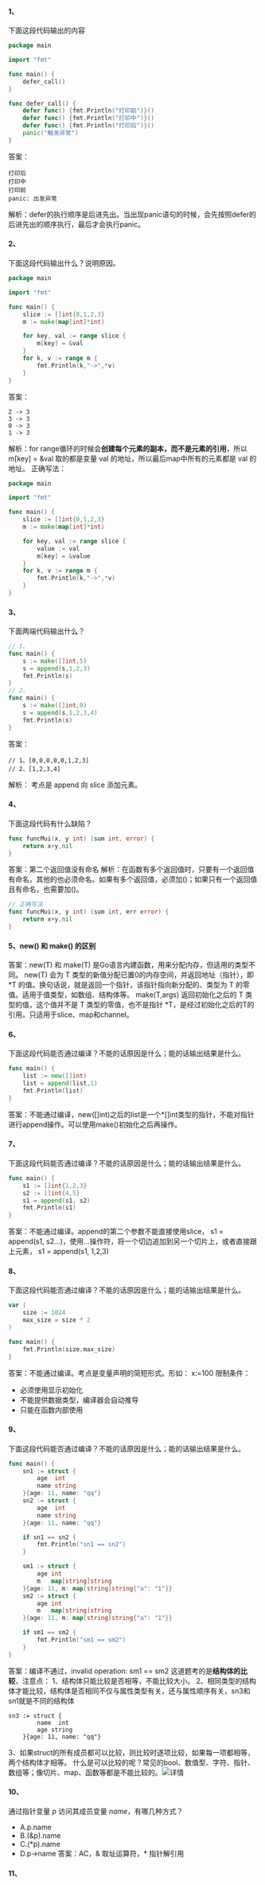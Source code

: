 #### 1、
下面这段代码输出的内容
```go
package main

import "fmt"

func main() {
	defer_call()
}

func defer_call() {
	defer func() {fmt.Println("打印前")}()
	defer func() {fmt.Println("打印中")}()
	defer func() {fmt.Println("打印后")}()
	panic("触发异常")
}
```
答案：
```
打印后
打印中
打印前
panic: 出发异常
```
解析：defer的执行顺序是后进先出。当出现panic语句的时候，会先按照defer的后进先出的顺序执行，最后才会执行panic。

#### 2、
下面这段代码输出什么？说明原因。
```go
package main

import "fmt"

func main() {
	slice := []int{0,1,2,3}
	m := make(map[int]*int)

	for key, val := range slice {
		m[key] = &val
	}
	for k, v := range m {
		fmt.Println(k,"->",*v)
	}
}
```
答案：
```
2 -> 3
3 -> 3
0 -> 3
1 -> 3
```
解析：for range循环的时候会**创建每个元素的副本，而不是元素的引用**，所以 m[key] = &val 取的都是变量 val 的地址，所以最后map中所有的元素都是 val 的地址。
正确写法：
```go
package main

import "fmt"

func main() {
	slice := []int{0,1,2,3}
	m := make(map[int]*int)

	for key, val := range slice {
		value := val
		m[key] = &value
	}
	for k, v := range m {
		fmt.Println(k,"->",*v)
	}
}
```

#### 3、
下面两端代码输出什么？
```go
// 1、
func main() {
	s := make([]int,5)
	s = append(s,1,2,3)
	fmt.Println(s)
}
// 2、
func main() {
	s := make([]int,0)
	s = append(s,1,2,3,4)
	fmt.Println(s)
}
```
答案：
```
// 1、[0,0,0,0,0,1,2,3]
// 2、[1,2,3,4]
```
解析：
考点是 append 向 slice 添加元素。

#### 4、
下面这段代码有什么缺陷？
```go
func funcMui(x, y int) (sum int, error) {
	return x+y,nil
}
```
答案：第二个返回值没有命名
解析：在函数有多个返回值时，只要有一个返回值有命名，其他的也必须命名。如果有多个返回值，必须加()；如果只有一个返回值且有命名，也需要加()。
```go
// 正确写法
func funcMui(x, y int) (sum int, err error) {
	return x+y,nil
}
```

#### 5、new() 和 make() 的区别
答案：new(T) 和 make(T) 是Go语言内建函数，用来分配内存，但适用的类型不同。
new(T) 会为 T 类型的新值分配已置0的内存空间，并返回地址（指针），即 *T 的值。换句话说，就是返回一个指针，该指针指向新分配的、类型为 T 的零值。适用于值类型，如数组、结构体等。
make(T,args) 返回初始化之后的 T 类型的值，这个值并不是 T 类型的零值，也不是指针 *T，是经过初始化之后的T的引用。只适用于slice、map和channel。

#### 6、
下面这段代码能否通过编译？不能的话原因是什么；能的话输出结果是什么。
```go
func main() {
	list := new([]int)
	list = append(list,1)
	fmt.Println(list)
}
```  
答案：不能通过编译，new([]int)之后的list是一个*[]int类型的指针，不能对指针进行append操作。可以使用make()初始化之后再操作。

#### 7、
下面这段代码能否通过编译？不能的话原因是什么；能的话输出结果是什么。
```go
func main() {
	s1 := []int{1,2,3}
	s2 := []int{4,5}
	s1 = append(s1, s2)
	fmt.Println(s1)
}
```
答案：不能通过编译。append的第二个参数不能直接使用slice，	s1 = append(s1, s2...)，使用...操作符，将一个切边追加到另一个切片上，或者直接跟上元素，	s1 = append(s1, 1,2,3)

#### 8、
下面这段代码能否通过编译？不能的话原因是什么；能的话输出结果是什么。
```go
var (
	size := 1024
	max_size = size * 2
)

func main() {
	fmt.Println(size,max_size)
}
```
答案：不能通过编译。考点是变量声明的简短形式。形如：
x:=100  限制条件：
- 必须使用显示初始化
- 不能提供数据类型，编译器会自动推导
- 只能在函数内部使用

#### 9、
下面这段代码能否通过编译？不能的话原因是什么；能的话输出结果是什么。
```go
func main() {
	sn1 := struct {
		age  int
		name string
	}{age: 11, name: "qq"}
	sn2 := struct {
		age  int
		name string
	}{age: 11, name: "qq"}

	if sn1 == sn2 {
		fmt.Println("sn1 == sn2")
	}

	sm1 := struct {
		age int
		m   map[string]string
	}{age: 11, m: map[string]string{"a": "1"}}
	sm2 := struct {
		age int
		m   map[string]string
	}{age: 11, m: map[string]string{"a": "1"}}

	if sm1 == sm2 {
		fmt.Println("sm1 == sm2")
	}
}
```
答案：编译不通过，invalid operation: sm1 == sm2
这道题考的是**结构体的比较**，注意点：
1、结构体只能比较是否相等，不能比较大小。
2、相同类型的结构体才能比较，结构体是否相同不仅与属性类型有关，还与属性顺序有关，sn3和sn1就是不同的结构体
```
sn3 := struct {
		name  int
		age string
	}{age: 11, name: "qq"}
```
3、如果struct的所有成员都可以比较，则比较时逐项比较，如果每一项都相等，两个结构体才相等。
什么是可以比较的呢？常见的bool、数值型、字符、指针、数组等；像切片、map、函数等都是不能比较的。![详情](http://docs.studygolang.com/ref/spec#Comparison_operators)

#### 10、
通过指针变量 *p* 访问其成员变量 *name*，有哪几种方式？
- A.p.name
- B.(&p).name
- C.(*p).name
- D.p->name
答案：AC，& 取址运算符，* 指针解引用

#### 11、
